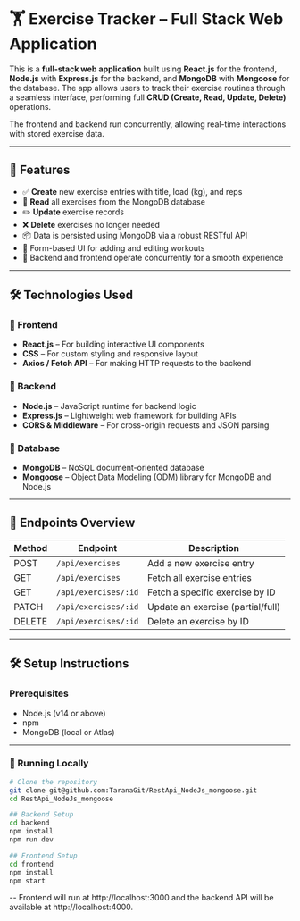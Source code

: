 # 🏋️ Exercise Tracker – Full Stack Web Application

This is a **full-stack web application** built using **React.js** for the frontend, **Node.js** with **Express.js** for the backend, and **MongoDB** with **Mongoose** for the database. The app allows users to track their exercise routines through a seamless interface, performing full **CRUD (Create, Read, Update, Delete)** operations.

The frontend and backend run concurrently, allowing real-time interactions with stored exercise data.

---

## 🚀 Features

- ✅ **Create** new exercise entries with title, load (kg), and reps
- 🔄 **Read** all exercises from the MongoDB database
- ✏️ **Update** exercise records
- ❌ **Delete** exercises no longer needed
- 📦 Data is persisted using MongoDB via a robust RESTful API
- 🧾 Form-based UI for adding and editing workouts
- 🔧 Backend and frontend operate concurrently for a smooth experience

---

## 🛠️ Technologies Used

### 🔹 Frontend

- **React.js** – For building interactive UI components
- **CSS** – For custom styling and responsive layout
- **Axios / Fetch API** – For making HTTP requests to the backend

### 🔹 Backend

- **Node.js** – JavaScript runtime for backend logic
- **Express.js** – Lightweight web framework for building APIs
- **CORS & Middleware** – For cross-origin requests and JSON parsing

### 🔹 Database

- **MongoDB** – NoSQL document-oriented database
- **Mongoose** – Object Data Modeling (ODM) library for MongoDB and Node.js

---


## 📁 Endpoints Overview

| Method | Endpoint                 | Description                            |
|--------|--------------------------|----------------------------------------|
| POST   | `/api/exercises`         | Add a new exercise entry               |
| GET    | `/api/exercises`         | Fetch all exercise entries             |
| GET    | `/api/exercises/:id`     | Fetch a specific exercise by ID        |
| PATCH  | `/api/exercises/:id`     | Update an exercise (partial/full)      |
| DELETE | `/api/exercises/:id`     | Delete an exercise by ID               |

---

## 🛠 Setup Instructions

### Prerequisites

- Node.js (v14 or above)
- npm
- MongoDB (local or Atlas)

---

### 🔧 Running Locally

```bash
# Clone the repository
git clone git@github.com:TaranaGit/RestApi_NodeJs_mongoose.git
cd RestApi_NodeJs_mongoose

## Backend Setup
cd backend
npm install
npm run dev

## Frontend Setup
cd frontend
npm install
npm start
```

-- Frontend will run at http://localhost:3000 and the backend API will be available at http://localhost:4000.
